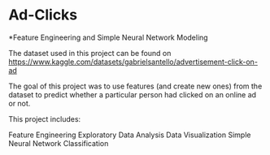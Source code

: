 # Ad-Clicks
*Feature Engineering and Simple Neural Network Modeling

The dataset used in this project can be found on https://www.kaggle.com/datasets/gabrielsantello/advertisement-click-on-ad

The goal of this project was to use features (and create new ones) from the dataset to predict whether a particular person had clicked on an online ad or not.

This project includes:

Feature Engineering
Exploratory Data Analysis
Data Visualization
Simple Neural Network Classification
